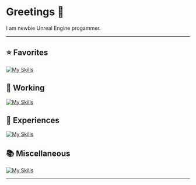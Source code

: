 # Greetings 👋

I am newbie Unreal Engine progammer.

---

## ⭐ Favorites
[![My Skills](https://skillicons.dev/icons?i=cpp,unreal)](https://skillicons.dev)

## 💼 Working
[![My Skills](https://skillicons.dev/icons?i=py,pytorch,sklearn&perline=10)](https://skillicons.dev)

## 🌱 Experiences
[![My Skills](https://skillicons.dev/icons?i=anaconda,androidstudio,c,cs,css,debian,docker,eclipse,figma,html,java,js,jquery,kali,latex,linux,lua,matlab,maven,mint,mongodb,mysql,npm,opencv,php,powershell,ps,pycharm,r,regex,ruby,sublime,selenium,spring,tensorflow,threejs,ubuntu,unity,vim,vscode,&perline=10)](https://skillicons.dev)

## 📚 Miscellaneous
[![My Skills](https://skillicons.dev/icons?i=ae,blender,discord,github,obsidian,twitter&perline=10)](https://skillicons.dev)

---


